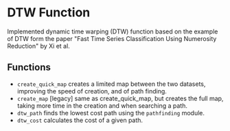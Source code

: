 # DTW Function
Implemented dynamic time warping (DTW) function based on the example of DTW form the paper "Fast Time Series 
Classification Using Numerosity Reduction" by Xi et al.

## Functions
 - `create_quick_map` creates a limited map between the two datasets, improving the speed of creation, and of path
 finding.
 - `create_map` [legacy] same as create_quick_map, but creates the full map, taking more time in the creation and when 
 searching a path.
 - `dtw_path` finds the lowest cost path using the `pathfinding` module.
 - `dtw_cost` calculates the cost of a given path.

 